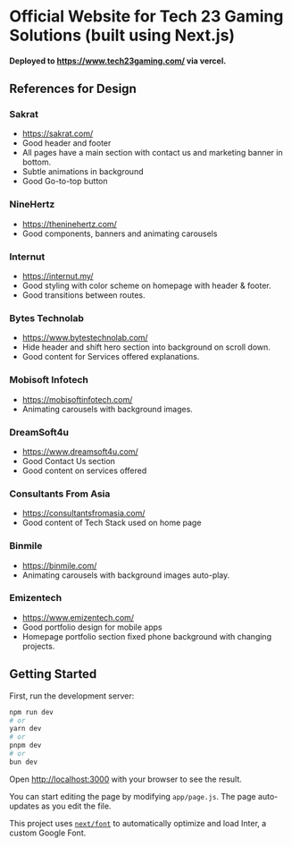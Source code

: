 # Official Website for Tech 23 Gaming Solutions (**built using Next.js**)
#### Deployed to https://www.tech23gaming.com/ via vercel.

## References for Design

### Sakrat
+ https://sakrat.com/
+ Good header and footer 
+ All pages have a main section with contact us and marketing banner in bottom.
+ Subtle animations in background
+ Good Go-to-top button

### NineHertz
+ https://theninehertz.com/
+ Good components, banners and animating carousels

### Internut
+ https://internut.my/
+ Good styling with color scheme on homepage with header & footer.
+ Good transitions between routes.

### Bytes Technolab
+ https://www.bytestechnolab.com/
+ Hide header and shift hero section into background on scroll down.
+ Good content for Services offered explanations.

### Mobisoft Infotech
+ https://mobisoftinfotech.com/
+ Animating carousels with background images.

### DreamSoft4u
+ https://www.dreamsoft4u.com/
+ Good Contact Us section
+ Good content on services offered

### Consultants From Asia
+ https://consultantsfromasia.com/
+ Good content of Tech Stack used on home page

### Binmile
+ https://binmile.com/
+ Animating carousels with background images auto-play.

### Emizentech
+ https://www.emizentech.com/
+ Good portfolio design for mobile apps
+ Homepage portfolio section fixed phone background with changing projects.

## Getting Started
First, run the development server:

```bash
npm run dev
# or
yarn dev
# or
pnpm dev
# or
bun dev
```

Open [http://localhost:3000](http://localhost:3000) with your browser to see the result.

You can start editing the page by modifying `app/page.js`. The page auto-updates as you edit the file.

This project uses [`next/font`](https://nextjs.org/docs/basic-features/font-optimization) to automatically optimize and load Inter, a custom Google Font.